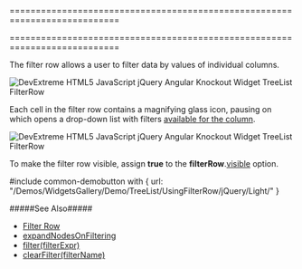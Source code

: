 ===========================================================================
<!--handmade--><!--/handmade-->
<!--merge--><!--/merge-->
===========================================================================

<!--fullDescription-->
The filter row allows a user to filter data by values of individual columns.

![DevExtreme HTML5 JavaScript jQuery Angular Knockout Widget TreeList FilterRow](/Content/images/doc/18_1/treelist/visual_elements/filter_row.png)

Each cell in the filter row contains a magnifying glass icon, pausing on which opens a drop-down list with filters [available for the column]({basewidgetpath}/Configuration/columns/#filterOperations).

![DevExtreme HTML5 JavaScript jQuery Angular Knockout Widget TreeList FilterRow](/Content/images/doc/18_1/treelist/visual_elements/filter_row_operation_chooser.png)

To make the filter row visible, assign **true** to the **filterRow**.[visible]({basewidgetpath}/Configuration/filterRow/#visible) option.

#include common-demobutton with {
    url: "/Demos/WidgetsGallery/Demo/TreeList/UsingFilterRow/jQuery/Light/"
}

#####See Also#####
- [Filter Row](/Documentation/Guide/Widgets/TreeList/Filtering_and_Searching/#Filter_Row)
- [expandNodesOnFiltering](/Documentation/ApiReference/UI_Widgets/dxTreeList/Configuration/#expandNodesOnFiltering)
- [filter(filterExpr)]({basewidgetpath}/Methods/#filterfilterExpr)
- [clearFilter(filterName)]({basewidgetpath}/Methods/#clearFilterfilterName)
<!--/fullDescription-->